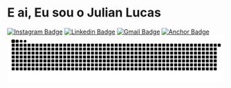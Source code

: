 # E ai, Eu sou o Julian Lucas

[![Instagram Badge](https://img.shields.io/badge/-@julianlucasvb-6633cc?style=flat-square&labelColor=6633cc&logo=instagram&logoColor=white&link=https://instagram.com/julianlucasvb)](https://instagram.com/julianlucasvb) 
[![Linkedin Badge](https://img.shields.io/badge/-Julian%20Lucas-6600cc?style=flat-square&logo=Linkedin&logoColor=white&link=https://www.linkedin.com/in/julianlucasvb/)](https://www.linkedin.com/in/julianlucasvb/) 
[![Gmail Badge](https://img.shields.io/badge/-julianlucasvb@gmail.com-6633cc?style=flat-square&logo=Gmail&logoColor=white&link=mailto:diego.schell.f@gmail.com)](mailto:julianlucasvb@gmail.com)
[![Anchor Badge](https://img.shields.io/badge/-TecnoHacking%20Podcast-6600cc?style=flat-square&logo=Anchor&logoColor=white&link=https://anchor.fm/tecnohacking-podcast)](https://anchor.fm/tecnohacking-podcast) 
![Snake animation](https://github.com/julianlucasvb/julianlucasvb/blob/output/github-contribution-grid-snake.svg)
